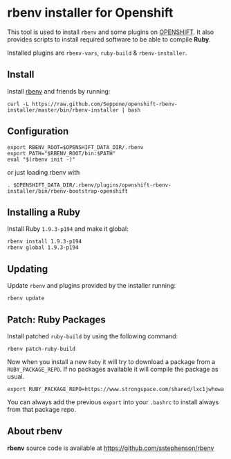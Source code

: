 rbenv installer for Openshift
===============

This tool is used to install `rbenv` and some plugins on [OPENSHIFT].
It also provides scripts to install required software
to be able to compile **Ruby**.

Installed plugins are `rbenv-vars`, `ruby-build` & `rbenv-installer`.


Install
-------

Install [rbenv] and friends by running:

    curl -L https://raw.github.com/Seppone/openshift-rbenv-installer/master/bin/rbenv-installer | bash


Configuration
-------------

    export RBENV_ROOT=$OPENSHIFT_DATA_DIR/.rbenv
    export PATH="$RBENV_ROOT/bin:$PATH"
    eval "$(rbenv init -)"
    
or just loading rbenv with

    . $OPENSHIFT_DATA_DIR/.rbenv/plugins/openshift-rbenv-installer/bin/rbenv-bootstrap-openshift


Installing a Ruby
-----------------

Install Ruby `1.9.3-p194` and make it global:

    rbenv install 1.9.3-p194
    rbenv global 1.9.3-p194


Updating
--------

Update `rbenv` and plugins provided by the installer running:

    rbenv update


Patch: Ruby Packages
--------------------

Install patched `ruby-build` by using the following command:

    rbenv patch-ruby-build

Now when you install a new `Ruby` it will try to download a package
from a `RUBY_PACKAGE_REPO`. If no packages available it will compile
the package as usual.

    export RUBY_PACKAGE_REPO=https://www.strongspace.com/shared/lxc1jwhowa

You can always add the previous `export` into your `.bashrc` to install
always from that package repo.


About rbenv
-----------

**rbenv** source code is available at <https://github.com/sstephenson/rbenv>

[rbenv]: https://github.com/sstephenson/rbenv
[OPENSHIFT]: https://openshift.redhat.com/app

